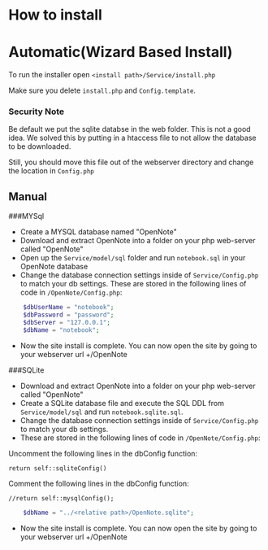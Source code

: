 # How to install
# Automatic(Wizard Based Install)
To run the installer open
`<install path>/Service/install.php`

Make sure you delete `install.php` and `Config.template`.

### Security Note
Be default we put the sqlite databse in the web folder. This is not a good idea. We solved this by putting in a htaccess file to not allow the database to be downloaded.

Still, you should move this file out of the webserver directory and change the location in `Config.php`

## Manual
###MYSql
- Create a MYSQL database named "OpenNote"
- Download and extract OpenNote into a folder on your php web-server called "OpenNote"
- Open up the `Service/model/sql` folder and run `notebook.sql` in your OpenNote database
- Change the database connection settings inside of `Service/Config.php` to match your db settings.
These are stored in the following lines of code in `/OpenNote/Config.php`:
```php
	$dbUserName = "notebook";
	$dbPassword = "password";
	$dbServer = "127.0.0.1";
	$dbName = "notebook";
```
			
- Now the site install is complete. You can now open the site by going to your webserver url +/OpenNote

###SQLite
- Download and extract OpenNote into a folder on your php web-server called "OpenNote"
- Create a SQLite database file and execute the SQL DDL from `Service/model/sql` and run `notebook.sqlite.sql`.
- Change the database connection settings inside of `Service/Config.php` to match your db settings.
- These are stored in the following lines of code in `/OpenNote/Config.php`:

Uncomment the following lines in the dbConfig function:

`return self::sqliteConfig()`

Comment the following lines in the dbConfig function:

`//return self::mysqlConfig();`

```php
	$dbName = "../<relative path>/OpenNote.sqlite";
```
			
- Now the site install is complete. You can now open the site by going to your webserver url +/OpenNote
